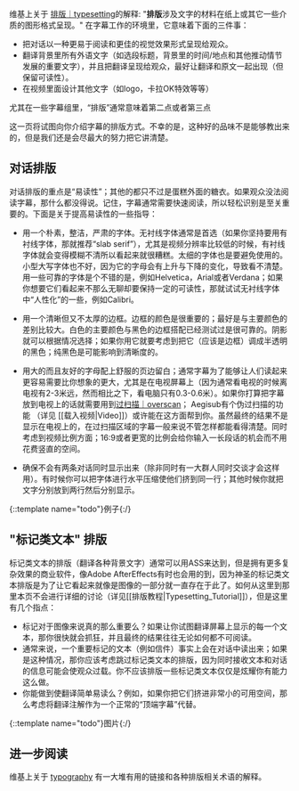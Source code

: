 维基上关于
[排版｜typesetting](http://en.wikipedia.org/wiki/Typesetting)的解释: "**排版**涉及文字的材料在纸上或其它一些介质的图形格式呈现。" 在字幕工作的环境里，它意味着下面的三件事：

* 把对话以一种更易于阅读和更佳的视觉效果形式呈现给观众。
* 翻译背景里所有外语文字（如选段标题，背景里的时间/地点和其他推动情节发展的重要文字），并且把翻译呈现给观众，最好让翻译和原文一起出现（但保留可读性）。
* 在视频里面设计其他文字（如logo，卡拉OK特效等等）

尤其在一些字幕组里，“排版”通常意味着第二点或者第三点

这一页将试图向你介绍字幕的排版方式。不幸的是，这种好的品味不是能够教出来的，但是我们还是会尽最大的努力把它讲清楚。

## 对话排版 ##
对话排版的重点是“易读性”；其他的都只不过是蛋糕外面的糖衣。如果观众没法阅读字幕，那什么都没得说。记住，字幕通常需要快速阅读，所以轻松识别是至关重要的。下面是关于提高易读性的一些指导：

* 用一个朴素，整洁，严肃的字体。无衬线字体通常是首选（如果你坚持要用有衬线字体，那就推荐“slab serif”），尤其是视频分辨率比较低的时候，有衬线字体就会变得模糊不清所以看起来就很糟糕。太细的字体也是要避免使用的。小型大写字体也不好，因为它的字母会有上升与下降的变化，导致看不清楚。用一些可靠的字体是个不错的是，例如Helvetica，Arial或者Verdana；如果你想要它们看起来不那么无聊却要保持一定的可读性，那就试试无衬线字体中“人性化”的一些，例如Calibri。
* 用一个清晰但又不太厚的边框。边框的颜色是很重要的；最好是与主要颜色的差别比较大。白色的主要颜色与黑色的边框搭配已经测试过是很可靠的。阴影就可以根据情况选择；如果你用它就要考虑到把它（应该是边框）调成半透明的黑色；纯黑色是可能影响到清晰度的。
* 用大的而且友好的字母配上舒服的页边留白；通常字幕为了能够让人们读起来更容易需要比你想象的更大，尤其是在电视屏幕上（因为通常看电视的时候离电视有2-3米远，然而相比之下，看电脑只有0.3-0.6米）。如果你打算把字幕放到电视上的话就需要用到[过扫描｜overscan](http://en.wikipedia.org/wiki/Overscan)； Aegisub有个伪过扫描的功能 （详见 [[载入视频|Video]]）或许能在这方面帮到你。虽然最终的结果不是显示在电视上的，在过扫描区域的字幕一般来说不管怎样都能看得清楚。同时考虑到视频比例方面；16:9或者更宽的比例会给你输入一长段话的机会而不用花费竖直的空间。

* 确保不会有两条对话同时显示出来（除非同时有一大群人同时交谈才会这样用）。有时候你可以把字体进行水平压缩使他们挤到同一行；其他时候你就把文字分别放到两行然后分别显示。

{::template name="todo"}例子{:/}

## "标记类文本" 排版 ##
标记类文本的排版（翻译各种背景文字）通常可以用ASS来达到，但是拥有更多复杂效果的商业软件，像Adobe AfterEffects有时也会用的到，因为神圣的标记类文本排版是为了让它看起来就像是图像的一部分就一直存在于此了。如何从这里到那里本页不会进行详细的讨论（详见[[排版教程|Typesetting_Tutorial]]），但是这里有几个指点：

* 标记对于图像来说真的那么重要么？如果让你试图翻译屏幕上显示的每一个文本，那你很快就会抓狂，并且最终的结果往往无论如何都不可阅读。
* 通常来说，一个重要标记的文本（例如信件）事实上会在对话中读出来；如果是这种情况，那你应该考虑跳过标记类文本的排版，因为同时接收文本和对话的信息可能会使观众过载。你不应该排版一些标记类文本仅仅是炫耀你有能力这么做。
* 你能做到使翻译简单易读么？例如，如果你把它们挤进非常小的可用空间，那么考虑将翻译注解作为一个正常的“顶端字幕”代替。

{::template name="todo"}图片{:/}

## 进一步阅读 ##
维基上关于 [typography](http://en.wikipedia.org/wiki/Typography) 有一大堆有用的链接和各种排版相关术语的解释。

